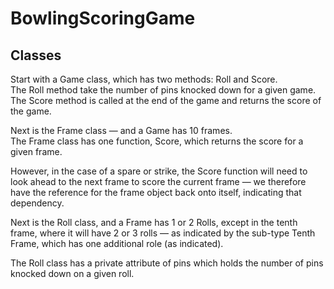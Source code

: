 # BowlingScoringGame

## Classes

Start with a Game class, which has two methods: Roll and Score.  
The Roll method take the number of pins knocked down for a given game.  
The Score method is called at the end of the game and returns the score of the game.  

Next is the Frame class — and a Game has 10 frames.  
The Frame class has one function, Score, which returns the score for a given frame.  

However, in the case of a spare or strike, the Score function will need to look ahead to the next frame to score the current frame — we therefore have the reference for the frame object back onto itself, indicating that dependency. 

Next is the Roll class, and a Frame has 1 or 2 Rolls, except in the tenth frame, where it will have 2 or 3 rolls — as indicated by the sub-type Tenth Frame, which has one additional role (as indicated).

The Roll class has a private attribute of pins which holds the number of pins knocked down on a given roll. 
